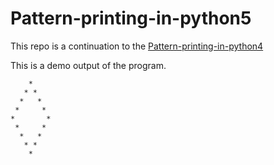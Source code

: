 # Pattern-printing-in-python5
 This repo is a continuation to the [Pattern-printing-in-python4](https://github.com/BhargavKadali39/Pattern-printing-in-python4)

This is a demo output of the program.

        *
       * * 
      *   *
     *     *
    *       * 
     *     *
      *   *
       * *
        *
